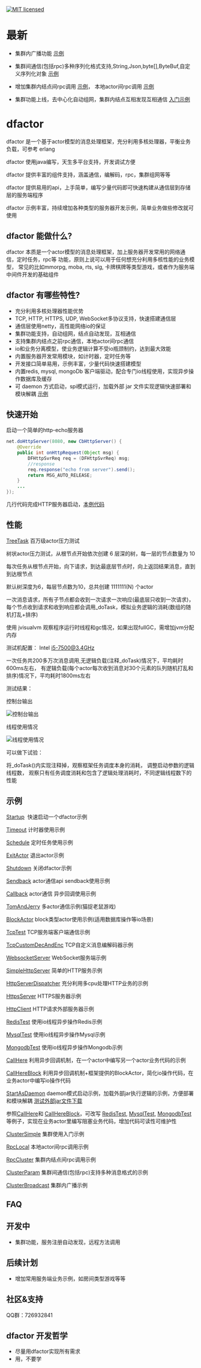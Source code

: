 [![MIT licensed](https://img.shields.io/badge/license-MIT-blue.svg)](./LICENSE)

# 最新

- 集群内广播功能 [示例](src/test/java/fun/lib/actor/example/ClusterBroadcast.java)

- 集群间通信(包括rpc)多种序列化格式支持,String,Json,byte[],ByteBuf,自定义序列化对象  [示例](src/test/java/fun/lib/actor/example/ClusterParam.java)

- 增加集群内结点间rpc调用 [示例](src/test/java/fun/lib/actor/example/RpcCluster.java)， 本地actor间rpc调用 [示例](src/test/java/fun/lib/actor/example/RpcLocal.java)

- 集群功能上线，去中心化自动组网，集群内结点互相发现互相通信  [入门示例](src/test/java/fun/lib/actor/example/ClusterSimple.java)


# dfactor

dfactor 是一个基于actor模型的消息处理框架，充分利用多核处理器，平衡业务负载，可参考 erlang

dfactor 使用java编写，天生多平台支持，开发调试方便

dfactor 提供丰富的组件支持，涵盖通信，编解码，rpc，集群组网等等

dfactor 提供易用的api，上手简单，编写少量代码即可快速构建从通信层到存储层的服务端程序

dfactor 示例丰富，持续增加各种类型的服务器开发示例，简单业务做些修改就可使用


## dfactor 能做什么?

dfactor 本质是一个actor模型的消息处理框架，加上服务器开发常用的网络通信，定时任务，rpc等
功能，原则上说可以用于任何想充分利用多核性能的业务模型，
常见的比如mmorpg, moba, rts, slg, 卡牌棋牌等类型游戏，或者作为服务端中间件开发的基础组件


## dfactor 有哪些特性?

- 充分利用多核处理器性能优势
- TCP, HTTP, HTTPS, UDP, WebSocket多协议支持，快速搭建通信层
- 通信层使用netty，高性能网络io的保证
- 集群功能支持，自动组网，结点自动发现，互相通信
- 支持集群内结点之前rpc通信，本地actor间rpc通信
- io和业务分离模型，使业务逻辑计算不受io瓶颈制约，达到最大效能
- 内置服务器开发常用模块，如计时器，定时任务等
- 开发接口简单易用，示例丰富，少量代码快速搭建模型
- 内置redis, mysql, mongoDb 客户端驱动，配合专门io线程使用，实现异步操作数据库及缓存
- 可 daemon 方式启动，spi模式运行，加载外部 jar 文件实现逻辑快速部署和模块解耦 [示例](src/test/java/fun/lib/actor/example/StartAsDaemon.java)



## 快速开始

启动一个简单的http-echo服务器
```java
net.doHttpServer(8080, new CbHttpServer() {
	@Override
	public int onHttpRequest(Object msg) {
		DFHttpSvrReq req = (DFHttpSvrReq) msg;
		//response
		req.response("echo from server").send();
		return MSG_AUTO_RELEASE;
	}
	...				
});
```
几行代码完成HTTP服务器启动，[本例代码](src/test/java/fun/lib/actor/example/SimpleHttpServer.java)


## 性能

[TreeTask](src/test/java/fun/lib/actor/benchmark/TreeTask.java)  百万级actor压力测试

树状actor压力测试，从根节点开始依次创建 6 层深的树，每一层的节点数量为 10

每次任务从根节点开始，向下请求，到达最底层节点时，向上返回结果消息，直到到达根节点

默认树深度为6，每层节点数为10，总共创建 1111111(N) 个actor

一次消息请求，所有子节点都会收到一次请求一次响应(最底层只收到一次请求)，
每个节点收到请求和收到响应都会调用_doTask，模拟业务逻辑的消耗(数组的随机打乱+排序)


使用 jvisualvm 观察程序运行时线程和gc情况，如果出现fullGC，需增加jvm分配内存


测试机配置： Intel i5-7500@3.4GHz

一次任务共200多万次消息调用,无逻辑负载(注释_doTask)情况下，平均耗时600ms左右，
有逻辑负载(每个actor每次收到消息对30个元素的队列随机打乱和排序)情况下，平均耗时1800ms左右

测试结果：

控制台输出 

![控制台输出](https://github.com/lostsky3000/dfactor/raw/master/assets/treetask_console.png)

线程使用情况 

![线程使用情况](https://github.com/lostsky3000/dfactor/raw/master/assets/treetask_thread.png)



可以做下试验：

将_doTask()内实现注释掉，观察框架任务调度本身的消耗，
调整启动参数的逻辑线程数，
观察只有任务调度消耗和包含了逻辑处理消耗时，不同逻辑线程数下的性能


## 示例

[Startup](src/test/java/fun/lib/actor/example/Startup.java)  快速启动一个dfactor示例

[Timeout](src/test/java/fun/lib/actor/example/Timeout.java)  计时器使用示例

[Schedule](src/test/java/fun/lib/actor/example/Schedule.java)  定时任务使用示例

[ExitActor](src/test/java/fun/lib/actor/example/ExitActor.java)  退出actor示例

[Shutdown](src/test/java/fun/lib/actor/example/Shutdown.java)  关闭dfactor示例

[Sendback](src/test/java/fun/lib/actor/example/Sendback.java)  actor通信api sendback使用示例

[Callback](src/test/java/fun/lib/actor/example/Callback.java)  actor通信 异步回调使用示例

[TomAndJerry](src/test/java/fun/lib/actor/example/TomAndJerry.java)  多actor通信示例(猫捉老鼠游戏)

[BlockActor](src/test/java/fun/lib/actor/example/BlockActor.java)  block类型actor使用示例(适用数据库操作等io场景)

[TcpTest](src/test/java/fun/lib/actor/example/TcpTest.java)  TCP服务端客户端通信示例

[TcpCustomDecAndEnc](src/test/java/fun/lib/actor/example/TcpCustomDecAndEnc.java)  TCP自定义消息编解码器示例

[WebsocketServer](src/test/java/fun/lib/actor/example/WebsocketServer.java)  WebSocket服务端示例

[SimpleHttpServer](src/test/java/fun/lib/actor/example/SimpleHttpServer.java)  简单的HTTP服务示例

[HttpServerDispatcher](src/test/java/fun/lib/actor/example/HttpServerDispatcher.java)  充分利用多cpu处理HTTP业务的示例

[HttpsServer](src/test/java/fun/lib/actor/example/HttpsServer.java) HTTPS服务器示例

[HttpClient](src/test/java/fun/lib/actor/example/HttpClient.java) HTTP请求外部服务器示例

[RedisTest](src/test/java/fun/lib/actor/example/RedisTest.java) 使用io线程异步操作Redis示例

[MysqlTest](src/test/java/fun/lib/actor/example/MysqlTest.java) 使用io线程异步操作Mysql示例

[MongodbTest](src/test/java/fun/lib/actor/example/MongodbTest.java) 使用io线程异步操作Mongodb示例

[CallHere](src/test/java/fun/lib/actor/example/CallHere.java) 利用异步回调机制，在一个actor中编写另一个actor业务代码的示例

[CallHereBlock](src/test/java/fun/lib/actor/example/CallHereBlock.java) 利用异步回调机制+框架提供的BlockActor，简化io操作代码，在业务actor中编写io操作代码

[StartAsDaemon](src/test/java/fun/lib/actor/example/StartAsDaemon.java) daemon模式启动示例，加载外部jar执行逻辑的示例，方便部署和模块解耦
[测试外部jar文件下载](spi.jar)


参照[CallHere](src/test/java/fun/lib/actor/example/CallHere.java)和
[CallHereBlock](src/test/java/fun/lib/actor/example/CallHereBlock.java)，可改写 
[RedisTest](src/test/java/fun/lib/actor/example/RedisTest.java), 
[MysqlTest](src/test/java/fun/lib/actor/example/MysqlTest.java), 
[MongodbTest](src/test/java/fun/lib/actor/example/MongodbTest.java) 等例子，实现在业务actor里编写阻塞业务代码，增加代码可读性可维护性

[ClusterSimple](src/test/java/fun/lib/actor/example/ClusterSimple.java)  集群使用入门示例

[RpcLocal](src/test/java/fun/lib/actor/example/RpcLocal.java)  本地actor间rpc调用示例

[RpcCluster](src/test/java/fun/lib/actor/example/RpcCluster.java)  集群内结点间rpc调用示例

[ClusterParam](src/test/java/fun/lib/actor/example/ClusterParam.java)  集群间通信(包括rpc)支持多种消息格式的示例

[ClusterBroadcast](src/test/java/fun/lib/actor/example/ClusterBroadcast.java)  集群内广播示例


## FAQ

## 开发中

- 集群功能，服务注册自动发现，远程方法调用

## 后续计划

- 增加常用服务端业务示例，如房间类型游戏等等


## 社区&支持

QQ群：726932841



## dfactor 开发哲学

- 尽量用dfactor实现所有需求
- 用，不要学

